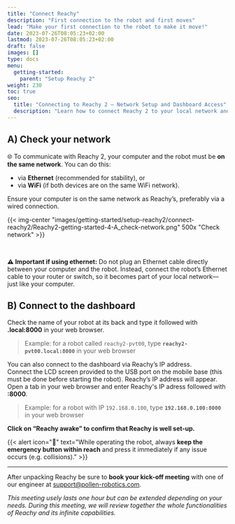 ```yaml
---
title: "Connect Reachy"
description: "First connection to the robot and first moves"
lead: "Make your first connection to the robot to make it move!"
date: 2023-07-26T08:05:23+02:00
lastmod: 2023-07-26T08:05:23+02:00
draft: false
images: []
type: docs
menu:
  getting-started:
    parent: "Setup Reachy 2"
weight: 230
toc: true
seo:
  title: "Connecting to Reachy 2 – Network Setup and Dashboard Access"
  description: "Learn how to connect Reachy 2 to your local network and access its web-based dashboard using a hostname or IP address."
---
```


## A) Check your network

🌐 To communicate with Reachy 2, your computer and the robot must be **on the same network**. You can do this:
- via **Ethernet** (recommended for stability), or
- via **WiFi** (if both devices are on the same WiFi network).  

Ensure your computer is on the same network as Reachy’s, preferably via a wired connection.

{{< img-center "images/getting-started/setup-reachy2/connect-reachy2/Reachy2-getting-started-4-A_check-network.png" 500x "Check network" >}}

<br>

**⚠️ Important if using ethernet:**
Do not plug an Ethernet cable directly between your computer and the robot.
Instead, connect the robot’s Ethernet cable to your router or switch, so it becomes part of your local network—just like your computer.

## B) Connect to the dashboard

Check the name of your robot at its back and type it followed with **.local:8000** in your web browser.  

> Example: for a robot called `reachy2-pvt00`, type **`reachy2-pvt00.local:8000`** in your web browser

You can also connect to the dashboard via Reachy’s IP address.  
Connect the LCD screen provided to the USB port on the mobile base (this must be done before starting the robot). Reachy’s IP address will appear.  
Open a tab in your web browser and enter Reachy's IP adress followed with **:8000**.  

> Example: for a robot with IP `192.168.0.100`, type **`192.168.0.100:8000`** in your web browser

**Click on “Reachy awake” to confirm that Reachy is well set-up.**

{{< alert icon="🔴" text="While operating the robot, always <b>keep the emergency button within reach</b> and press it immediately if any issue occurs (e.g. collisions)." >}}


---

After unpacking Reachy be sure to **book your kick-off meeting** with one of our engineer at [support@pollen-robotics.com](mailto:support@pollen-robotics.com). 

*This meeting usely lasts one hour but can be extended depending on your needs. During this meeting, we will review together the whole functionalities of Reachy and its infinite capabilities.*